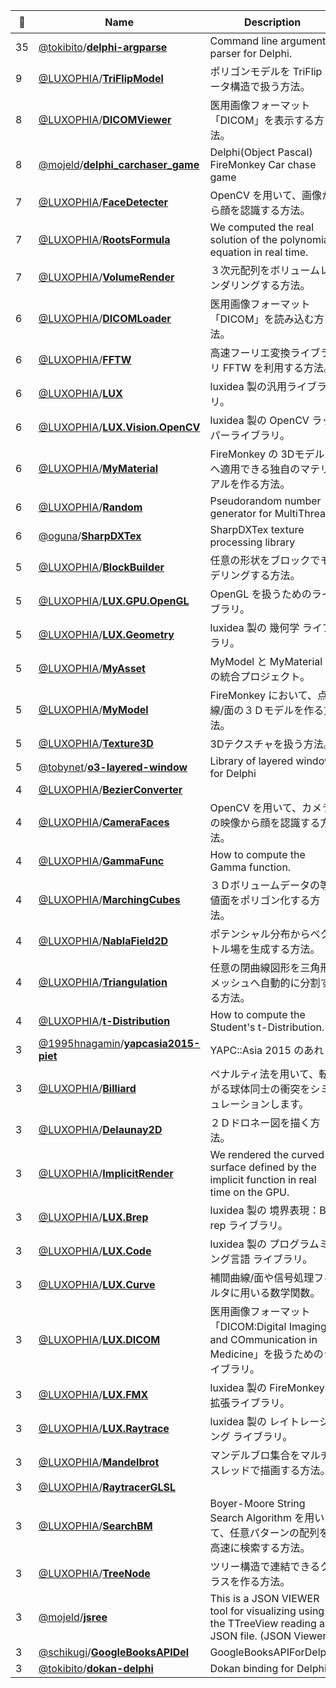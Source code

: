 |:star2: | Name | Description | 🌍|
|---|---|---|---|
|35|[@tokibito](https://github.com/tokibito)/[**delphi-argparse**](https://github.com/tokibito/delphi-argparse)|Command line argument parser for Delphi.||
|9|[@LUXOPHIA](https://github.com/LUXOPHIA)/[**TriFlipModel**](https://github.com/LUXOPHIA/TriFlipModel)|ポリゴンモデルを TriFlip データ構造で扱う方法。||
|8|[@LUXOPHIA](https://github.com/LUXOPHIA)/[**DICOMViewer**](https://github.com/LUXOPHIA/DICOMViewer)|医用画像フォーマット「DICOM」を表示する方法。||
|8|[@mojeld](https://github.com/mojeld)/[**delphi_carchaser_game**](https://github.com/mojeld/delphi_carchaser_game)|Delphi(Object Pascal) FireMonkey Car chase game||
|7|[@LUXOPHIA](https://github.com/LUXOPHIA)/[**FaceDetecter**](https://github.com/LUXOPHIA/FaceDetecter)|OpenCV を用いて、画像から顔を認識する方法。||
|7|[@LUXOPHIA](https://github.com/LUXOPHIA)/[**RootsFormula**](https://github.com/LUXOPHIA/RootsFormula)|We computed the real solution of the polynomial equation in real time.||
|7|[@LUXOPHIA](https://github.com/LUXOPHIA)/[**VolumeRender**](https://github.com/LUXOPHIA/VolumeRender)|３次元配列をボリュームレンダリングする方法。||
|6|[@LUXOPHIA](https://github.com/LUXOPHIA)/[**DICOMLoader**](https://github.com/LUXOPHIA/DICOMLoader)|医用画像フォーマット「DICOM」を読み込む方法。||
|6|[@LUXOPHIA](https://github.com/LUXOPHIA)/[**FFTW**](https://github.com/LUXOPHIA/FFTW)|高速フーリエ変換ライブラリ FFTW を利用する方法。||
|6|[@LUXOPHIA](https://github.com/LUXOPHIA)/[**LUX**](https://github.com/LUXOPHIA/LUX)|luxidea 製の汎用ライブラリ。||
|6|[@LUXOPHIA](https://github.com/LUXOPHIA)/[**LUX.Vision.OpenCV**](https://github.com/LUXOPHIA/LUX.Vision.OpenCV)|luxidea 製の OpenCV ラッパーライブラリ。||
|6|[@LUXOPHIA](https://github.com/LUXOPHIA)/[**MyMaterial**](https://github.com/LUXOPHIA/MyMaterial)|FireMonkey の 3Dモデル へ適用できる独自のマテリアルを作る方法。||
|6|[@LUXOPHIA](https://github.com/LUXOPHIA)/[**Random**](https://github.com/LUXOPHIA/Random)|Pseudorandom number generator for MultiThread||
|6|[@oguna](https://github.com/oguna)/[**SharpDXTex**](https://github.com/oguna/SharpDXTex)|SharpDXTex texture processing library||
|5|[@LUXOPHIA](https://github.com/LUXOPHIA)/[**BlockBuilder**](https://github.com/LUXOPHIA/BlockBuilder)|任意の形状をブロックでモデリングする方法。||
|5|[@LUXOPHIA](https://github.com/LUXOPHIA)/[**LUX.GPU.OpenGL**](https://github.com/LUXOPHIA/LUX.GPU.OpenGL)|OpenGL を扱うためのライブラリ。||
|5|[@LUXOPHIA](https://github.com/LUXOPHIA)/[**LUX.Geometry**](https://github.com/LUXOPHIA/LUX.Geometry)|luxidea 製の 幾何学 ライブラリ。||
|5|[@LUXOPHIA](https://github.com/LUXOPHIA)/[**MyAsset**](https://github.com/LUXOPHIA/MyAsset)|MyModel と MyMaterial の統合プロジェクト。||
|5|[@LUXOPHIA](https://github.com/LUXOPHIA)/[**MyModel**](https://github.com/LUXOPHIA/MyModel)|FireMonkey において、点/線/面の３Ｄモデルを作る方法。||
|5|[@LUXOPHIA](https://github.com/LUXOPHIA)/[**Texture3D**](https://github.com/LUXOPHIA/Texture3D)|3Dテクスチャを扱う方法。||
|5|[@tobynet](https://github.com/tobynet)/[**o3-layered-window**](https://github.com/tobynet/o3-layered-window)|Library of layered window for Delphi|[:arrow_upper_right:](http://tobysoft.net/wiki/index.php?Delphi%2FO3LayeredWindow)|
|4|[@LUXOPHIA](https://github.com/LUXOPHIA)/[**BezierConverter**](https://github.com/LUXOPHIA/BezierConverter)|||
|4|[@LUXOPHIA](https://github.com/LUXOPHIA)/[**CameraFaces**](https://github.com/LUXOPHIA/CameraFaces)|OpenCV を用いて、カメラの映像から顔を認識する方法。||
|4|[@LUXOPHIA](https://github.com/LUXOPHIA)/[**GammaFunc**](https://github.com/LUXOPHIA/GammaFunc)|How to compute the Gamma function.||
|4|[@LUXOPHIA](https://github.com/LUXOPHIA)/[**MarchingCubes**](https://github.com/LUXOPHIA/MarchingCubes)|３Ｄボリュームデータの等値面をポリゴン化する方法。||
|4|[@LUXOPHIA](https://github.com/LUXOPHIA)/[**NablaField2D**](https://github.com/LUXOPHIA/NablaField2D)|ポテンシャル分布からベクトル場を生成する方法。||
|4|[@LUXOPHIA](https://github.com/LUXOPHIA)/[**Triangulation**](https://github.com/LUXOPHIA/Triangulation)|任意の閉曲線図形を三角形メッシュへ自動的に分割する方法。||
|4|[@LUXOPHIA](https://github.com/LUXOPHIA)/[**t-Distribution**](https://github.com/LUXOPHIA/t-Distribution)|How to compute the Student's t-Distribution.||
|3|[@1995hnagamin](https://github.com/1995hnagamin)/[**yapcasia2015-piet**](https://github.com/1995hnagamin/yapcasia2015-piet)|YAPC::Asia 2015 のあれ||
|3|[@LUXOPHIA](https://github.com/LUXOPHIA)/[**Billiard**](https://github.com/LUXOPHIA/Billiard)|ペナルティ法を用いて、転がる球体同士の衝突をシミュレーションします。||
|3|[@LUXOPHIA](https://github.com/LUXOPHIA)/[**Delaunay2D**](https://github.com/LUXOPHIA/Delaunay2D)|２Ｄドロネー図を描く方法。||
|3|[@LUXOPHIA](https://github.com/LUXOPHIA)/[**ImplicitRender**](https://github.com/LUXOPHIA/ImplicitRender)|We rendered the curved surface defined by the implicit function in real time on the GPU.||
|3|[@LUXOPHIA](https://github.com/LUXOPHIA)/[**LUX.Brep**](https://github.com/LUXOPHIA/LUX.Brep)|luxidea 製の 境界表現：B-rep ライブラリ。||
|3|[@LUXOPHIA](https://github.com/LUXOPHIA)/[**LUX.Code**](https://github.com/LUXOPHIA/LUX.Code)|luxidea 製の プログラムミング言語 ライブラリ。||
|3|[@LUXOPHIA](https://github.com/LUXOPHIA)/[**LUX.Curve**](https://github.com/LUXOPHIA/LUX.Curve)|補間曲線/面や信号処理フィルタに用いる数学関数。||
|3|[@LUXOPHIA](https://github.com/LUXOPHIA)/[**LUX.DICOM**](https://github.com/LUXOPHIA/LUX.DICOM)|医用画像フォーマット「DICOM:Digital Imaging and COmmunication in Medicine」を扱うためのライブラリ。||
|3|[@LUXOPHIA](https://github.com/LUXOPHIA)/[**LUX.FMX**](https://github.com/LUXOPHIA/LUX.FMX)|luxidea 製の FireMonkey 拡張ライブラリ。||
|3|[@LUXOPHIA](https://github.com/LUXOPHIA)/[**LUX.Raytrace**](https://github.com/LUXOPHIA/LUX.Raytrace)|luxidea 製の レイトレーシング ライブラリ。||
|3|[@LUXOPHIA](https://github.com/LUXOPHIA)/[**Mandelbrot**](https://github.com/LUXOPHIA/Mandelbrot)|マンデルブロ集合をマルチスレッドで描画する方法。||
|3|[@LUXOPHIA](https://github.com/LUXOPHIA)/[**RaytracerGLSL**](https://github.com/LUXOPHIA/RaytracerGLSL)|||
|3|[@LUXOPHIA](https://github.com/LUXOPHIA)/[**SearchBM**](https://github.com/LUXOPHIA/SearchBM)|Boyer-Moore String Search Algorithm を用いて、任意パターンの配列を高速に検索する方法。||
|3|[@LUXOPHIA](https://github.com/LUXOPHIA)/[**TreeNode**](https://github.com/LUXOPHIA/TreeNode)|ツリー構造で連結できるクラスを作る方法。||
|3|[@mojeld](https://github.com/mojeld)/[**jsree**](https://github.com/mojeld/jsree)|This is a JSON VIEWER tool for visualizing using the TTreeView reading a JSON file. (JSON Viewer)||
|3|[@schikugi](https://github.com/schikugi)/[**GoogleBooksAPIDel**](https://github.com/schikugi/GoogleBooksAPIDel)|GoogleBooksAPIForDelphi||
|3|[@tokibito](https://github.com/tokibito)/[**dokan-delphi**](https://github.com/tokibito/dokan-delphi)|Dokan binding for Delphi.||


